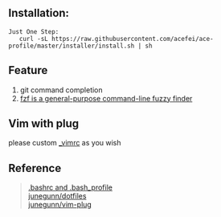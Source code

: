 ## Installation:
    Just One Step: 
       curl -sL https://raw.githubusercontent.com/acefei/ace-profile/master/installer/install.sh | sh

## Feature
1. git command completion
2. [fzf is a general-purpose command-line fuzzy finder](https://github.com/junegunn/fzf)

## Vim with plug
please custom [_vimrc](https://github.com/acefei/ace-profile/master/vimrcs/_vimrc) as you wish
    
## Reference
> [.bashrc and .bash_profile](http://tldp.org/LDP/abs/html/sample-bashrc.html)<br>
> [junegunn/dotfiles](https://github.com/junegunn/dotfiles)<br>
> [junegunn/vim-plug](https://github.com/junegunn/vim-plug)<br>
